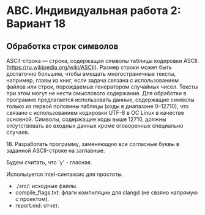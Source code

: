 # АВС. Индивидуальная работа 2: Вариант 18
## Обработка строк символов

ASCII-строка — строка, содержащая символы таблицы кодировки
ASCII. (https://ru.wikipedia.org/wiki/ASCII). Размер строки может
быть достаточно большим, чтобы вмещать многостраничные тексты, например, главы из книг, если задача связана с использованием файлов или
строк, порождаемых генератором случайных чисел. Тексты при этом могут не нести смыслового содержания. Для обработки в программе предлагается использовать данные, содержащие символы только из первой
половины таблицы (коды в диапазоне 0–12710), что связано с использованием кодировки UTF-8 в ОС Linux в качестве основной. Символы,
содержащие коды выше 12710, должны отсутствовать во входных данных
кроме оговоренных специально случаев.

18\. Разработать программу, заменяющую все согласные буквы в заданной ASCII-строке на заглавные.  

Будем считать, что 'y' - гласная.  

Используется intel-синтаксис для простоты.  

- ./src/: исходные файлы.
- compile_flags.txt: флаги компиляции для clangd (не свзяно напрямую с проектом).
- report.md: отчет.

